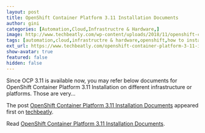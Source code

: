 ```yaml
---
layout: post
title: OpenShift Container Platform 3.11 Installation Documents
author: gini
categories: [Automation,Cloud,Infrastructre & Hardware,]
image: http://www.techbeatly.com/wp-content/uploads/2018/11/openshift-container-platform-3-11-installation-documents.png
tags: [automation,cloud,infrastructre & hardware,openshift,how to install ocp 3.11,how to install openshift,how to install openshift 3,ocp 3.11 installation,ocp installation,openshift container platform 3.11 installation documents,openshift document,openshift installation,]
ext_url: https://www.techbeatly.com/openshift-container-platform-3-11-installation-documents/
show-avatar: true
featured: false
hidden: false
---
```


<p>Since OCP 3.11 is available now, you may refer below documents for OpenShift Container Platform 3.11 Installation on different infrastructure or platforms. Those are very&#46;&#46;&#46;</p>
<p>The post <a href="https://www.techbeatly.com/openshift-container-platform-3-11-installation-documents/">OpenShift Container Platform 3.11 Installation Documents</a> appeared first on <a href="https://www.techbeatly.com">techbeatly</a>.</p>

Read [OpenShift Container Platform 3.11 Installation Documents](https://www.techbeatly.com/openshift-container-platform-3-11-installation-documents/).